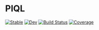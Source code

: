 # PIQL

[![Stable](https://img.shields.io/badge/docs-stable-blue.svg)](https://chelate.github.io/PIQL.jl/stable/)
[![Dev](https://img.shields.io/badge/docs-dev-blue.svg)](https://chelate.github.io/PIQL.jl/dev/)
[![Build Status](https://github.com/chelate/PIQL.jl/actions/workflows/CI.yml/badge.svg?branch=main)](https://github.com/chelate/PIQL.jl/actions/workflows/CI.yml?query=branch%3Amain)
[![Coverage](https://codecov.io/gh/chelate/PIQL.jl/branch/main/graph/badge.svg)](https://codecov.io/gh/chelate/PIQL.jl)
